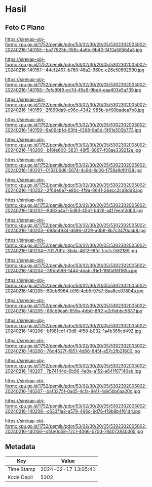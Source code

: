 # Hasil

## Foto C Plano

https://sirekap-obj-formc.kpu.go.id/1752/pemilu/pdpr/53/02/30/20/05/5302302005002-20240216-140155--ba77925b-35fb-4a6b-9b43-1410a58564a3.jpg

https://sirekap-obj-formc.kpu.go.id/1752/pemilu/pdpr/53/02/30/20/05/5302302005002-20240216-140157--44cf2497-b760-48a2-960c-c26e50692990.jpg

https://sirekap-obj-formc.kpu.go.id/1752/pemilu/pdpr/53/02/30/20/05/5302302005002-20240216-140158--7efc89f9-ec7d-45a6-9be4-eaa403e5a739.jpg

https://sirekap-obj-formc.kpu.go.id/1752/pemilu/pdpr/53/02/30/20/05/5302302005002-20240216-140159--2f890da9-c96c-4342-985b-b490badea7b8.jpg

https://sirekap-obj-formc.kpu.go.id/1752/pemilu/pdpr/53/02/30/20/05/5302302005002-20240216-140159--8a09cb1d-93fd-4368-8a5d-5f61e500b773.jpg

https://sirekap-obj-formc.kpu.go.id/1752/pemilu/pdpr/53/02/30/20/05/5302302005002-20240216-140200--b18fe600-3831-48f5-8867-f08ae339212e.jpg

https://sirekap-obj-formc.kpu.go.id/1752/pemilu/pdpr/53/02/30/20/05/5302302005002-20240216-140201--013206d6-5674-4c8d-8c06-f758a9df0138.jpg

https://sirekap-obj-formc.kpu.go.id/1752/pemilu/pdpr/53/02/30/20/05/5302302005002-20240216-140202--2f6de0a7-e80c-4f9a-8641-26ecc2cd8dd8.jpg

https://sirekap-obj-formc.kpu.go.id/1752/pemilu/pdpr/53/02/30/20/05/5302302005002-20240216-140202--8d83a4a7-5d83-45b1-b428-a4f7eea12db3.jpg

https://sirekap-obj-formc.kpu.go.id/1752/pemilu/pdpr/53/02/30/20/05/5302302005002-20240216-140203--698d4934-d696-4f29-a0b8-8b7c3470cab8.jpg

https://sirekap-obj-formc.kpu.go.id/1752/pemilu/pdpr/53/02/30/20/05/5302302005002-20240216-140204--70270ffc-3bda-4812-9ffd-1ccfc7582189.jpg

https://sirekap-obj-formc.kpu.go.id/1752/pemilu/pdpr/53/02/30/20/05/5302302005002-20240216-140204--3ffbb589-1444-4dab-81e1-1f60d16f165a.jpg

https://sirekap-obj-formc.kpu.go.id/1752/pemilu/pdpr/53/02/30/20/05/5302302005002-20240216-140205--80eb6964-b1f6-4cb5-9757-8aa8cc07804a.jpg

https://sirekap-obj-formc.kpu.go.id/1752/pemilu/pdpr/53/02/30/20/05/5302302005002-20240216-140205--66cb9ea6-959a-4db0-8ff2-e2d1ebbc5637.jpg

https://sirekap-obj-formc.kpu.go.id/1752/pemilu/pdpr/53/02/30/20/05/5302302005002-20240216-140206--b1981cdf-f3d8-4f58-b032-1a4b365cd492.jpg

https://sirekap-obj-formc.kpu.go.id/1752/pemilu/pdpr/53/02/30/20/05/5302302005002-20240216-140206--78d4527f-f851-4d68-845f-a57c2fb21800.jpg

https://sirekap-obj-formc.kpu.go.id/1752/pemilu/pdpr/53/02/30/20/05/5302302005002-20240216-140207--7b74144d-6b96-4e0a-a152-a641f07140ab.jpg

https://sirekap-obj-formc.kpu.go.id/1752/pemilu/pdpr/53/02/30/20/05/5302302005002-20240216-140207--baf3275f-0ad5-4cfa-9e11-4de5bb6aa20d.jpg

https://sirekap-obj-formc.kpu.go.id/1752/pemilu/pdpr/53/02/30/20/05/5302302005002-20240216-140208--c633f1a2-a579-466c-9d76-f19b8b4f61d4.jpg

https://sirekap-obj-formc.kpu.go.id/1752/pemilu/pdpr/53/02/30/20/05/5302302005002-20240216-140156--df4e0d58-72c1-4066-b70d-78407384bd65.jpg


## Metadata

| Key        | Value               |
| ---------- | ------------------- |
| Time Stamp | 2024-02-17 13:05:41 |
| Kode Dapil | 5302                |



